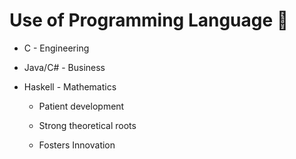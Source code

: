 # Use of Programming Language :hatching_chick:

*   C - Engineering

*   Java/C# - Business

*   Haskell - Mathematics
	  -   Patient development

	  -   Strong theoretical roots

	  -   Fosters Innovation
